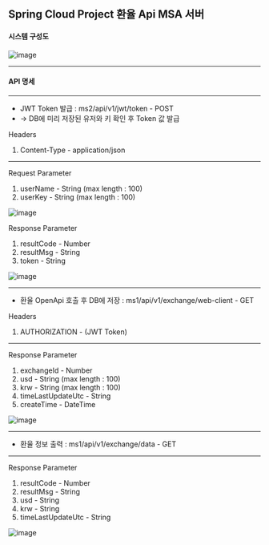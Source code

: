 ## Spring Cloud Project 환율 Api MSA 서버


#### 시스템 구성도

![image](https://github.com/LeeYuHwan/ExchangeApiServerForMSA/assets/66478929/876420b9-e8fa-4d12-a018-0125bf3eb5f0)


--------------------

#### API 명세
---------------------
+ JWT Token 발급 : ms2/api/v1/jwt/token - POST
+ -> DB에 미리 저장된 유저와 키 확인 후  Token 값 발급

Headers

1. Content-Type - application/json
------------

Request Parameter

1. userName - String (max length : 100)
2. userKey - String (max length : 100)

![image](https://github.com/LeeYuHwan/ExchangeRateApiServerForWebFlux/assets/66478929/763de445-10ae-4011-b1e7-530df094b53a)


Response Parameter

1. resultCode - Number
2. resultMsg - String
3. token - String

![image](https://github.com/LeeYuHwan/ExchangeRateApiServerForWebFlux/assets/66478929/9a9bd675-c69c-4bfa-96cd-8a5495c82c87)

---------------------

+ 환율 OpenApi 호출 후 DB에 저장 : ms1/api/v1/exchange/web-client - GET

Headers
1. AUTHORIZATION - (JWT Token)   
-----------

Response Parameter

1. exchangeId - Number
2. usd - String (max length : 100)
3. krw - String (max length : 100)
4. timeLastUpdateUtc - String
5. createTime - DateTime

![image](https://github.com/LeeYuHwan/ExchangeRateApiServerForWebFlux/assets/66478929/3456c163-6bf9-4798-ae99-87e9dc3ff068)

---------------------

+ 환율 정보 출력 : ms1/api/v1/exchange/data - GET

-----------

Response Parameter

1. resultCode - Number
2. resultMsg - String
3. usd - String
4. krw - String
5. timeLastUpdateUtc - String

![image](https://github.com/LeeYuHwan/ExchangeRateApiServerForWebFlux/assets/66478929/2aa0a974-9ef8-459e-a3c8-d40655e36b39)
























